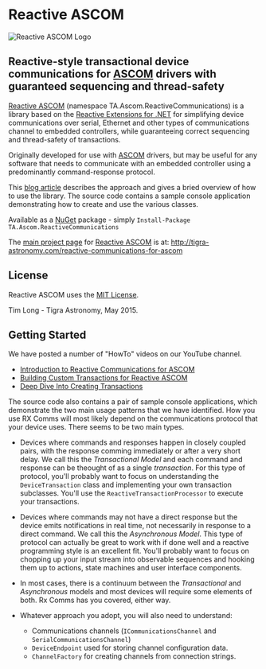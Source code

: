 # Reactive ASCOM #

![Reactive ASCOM Logo](http://tigra-astronomy.com/Media/TigraAstronomy/ProjectIcons/ReactiveASCOM520x520.png)  

## Reactive-style transactional device communications for [ASCOM][3] drivers with guaranteed sequencing and thread-safety ##

[Reactive ASCOM][1] (namespace TA.Ascom.ReactiveCommunications) is a library based on the [Reactive Extensions for .NET][2] for simplifying device communications over serial, Ethernet and other types of communications channel to embedded controllers, while guaranteeing correct sequencing and thread-safety of transactions.

Originally developed for use with [ASCOM][3] drivers, but may be useful for any software that needs to communicate with an embedded controller using a predominantly command-response protocol.

This [blog article][5] describes the approach and gives a bried overview of how to use the library. The source code contains a sample console application demonstrating how to create and use the various classes.

Available as a [NuGet][4] package - simply `Install-Package TA.Ascom.ReactiveCommunications`

The [main project page][1] for [Reactive ASCOM][1] is at: http://tigra-astronomy.com/reactive-communications-for-ascom

## License ##

Reactive ASCOM uses the [MIT License][6].

Tim Long - Tigra Astronomy, May 2015.

## Getting Started ##

We have posted a number of "HowTo" videos on our YouTube channel.

- [Introduction to Reactive Communications for ASCOM][yt-intro]
- [Building Custom Transactions for Reactive ASCOM][yt-trans-intro]
- [Deep Dive Into Creating Transactions][yt-trans-deep]

The source code also contains a pair of sample console applications, which demonstrate the two main
usage patterns that we have identified.
How you use RX Comms will most likely depend on the communications protocol that your device uses.
There seems to be two main types.

- Devices where commands and responses happen in closely coupled pairs, with the response comming immediately or after a very short delay.
  We call this the *Transactional Model* and each command and response can be theought of as a single *transaction*.
  For this type of protocol, you'll probably want to focus on understanding the `DeviceTransaction` class
  and implementing your own transaction subclasses.
  You'll use the `ReactiveTransactionProcessor` to execute your transactions.

- Devices where commands may not have a direct response but the device emits notifications
  in real time, not necessarily in response to a direct command.
  We call this the *Asynchronous Model*.
  This type of protocol can actually be great to work with if done well and
  a reactive programming style is an excellent fit.
  You'll probably want to focus on chopping up your input stream into observable sequences
  and hooking them up to actions, state machines and user interface components.

- In most cases, there is a continuum between the *Transactional* and *Asynchronous* models
  and most devices will require some elements of both.
  Rx Comms has you covered, either way.

- Whatever approach you adopt, you will also need to understand:
  - Communications channels (`ICommunicationsChannel` and `SerialCommunicationsChannel`)
  - `DeviceEndpoint` used for storing channel configuration data.
  - `ChannelFactory` for creating channels from connection strings.


  [1]: http://tigra-astronomy.com/reactive-communications-for-ascom "Project Page"
  [2]: https://rx.codeplex.com/ "Rx Project"
  [3]: http://ascom-standards.org "Astronomy Common Object Model"
  [4]: http://www.nuget.org "NuGet Package Manager"
  [5]: http://tigra-astronomy.com/blog/the-well-travelled-photon/reactive-ascom "Introducing Reactive ASCOM"
  [6]: http://tigra.mit-license.org/ "Tigra Astronomy MIT License"
  [yt-intro]: https://www.youtube.com/watch?v=2rE6ZsNUWCE&t=8s "Quick start introductory video"
  [yt-trans-intro]: https://www.youtube.com/watch?v=QqMK0nu01MI "Basic guide to creating transactions"
  [yt-trans-deep]: https://www.youtube.com/watch?v=hV9BzGyiZwc "Deep dive into creating transactions"